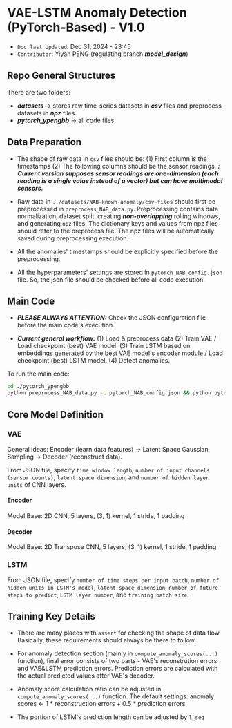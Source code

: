 
# VAE-LSTM Anomaly Detection (PyTorch-Based) - V1.0

* `Doc last Updated`: Dec 31, 2024 - 23:45
* `Contributor`: Yiyan PENG (regulating branch ***model_design***)

## Repo General Structures

There are two folders:

* ***datasets*** $\rightarrow$ stores raw time-series datasets in ***csv*** files and preprocess datasets in ***npz*** files.
* ***pytorch_ypengbb*** $\rightarrow$ all code files. 

## Data Preparation

* The shape of raw data in `csv` files should be: (1) First column is the timestamps (2) The following columns should be the sensor readings. ***<NOTE>: Current version supposes sensor readings are one-dimension (each reading is a single value instead of a vector) but can have multimodal sensors.*** 

* Raw data in `../datasets/NAB-known-anomaly/csv-files` should first be preprocessed in `preprocess_NAB_data.py`. Preprocessing contains data normalization, dataset split, creating ***non-overlapping*** rolling windows, and generating `npz` files. The dictionary keys and values from npz files should refer to the preprocess file. The npz files will be automatically saved during preprocessing execution. 

* All the anomalies' timestamps should be explicitly specified before the preprocessing. 

* All the hyperparameters' settings are stored in `pytorch_NAB_config.json` file. So, the json file should be checked before all code execution.

## Main Code

* ***PLEASE ALWAYS ATTENTION:*** Check the JSON configuration file before the main code's execution. 

* ***Current general workflow:*** (1) Load & preprocess data (2) Train VAE / Load checkpoint (best) VAE model. (3) Train LSTM based on embeddings generated by the best VAE model's encoder module / Load checkpoint (best) LSTM model. (4) Detect anomalies.

To run the main code:

```bash
cd ./pytorch_ypengbb
python preprocess_NAB_data.py -c pytorch_NAB_config.json && python pytorch_anomaly_detection_main.py -c pytorch_NAB_config.json
```

## Core Model Definition

### VAE

General ideas: Encoder (learn data features) $\rightarrow$ Latent Space Gaussian Sampling $\rightarrow$ Decoder (reconstruct data).

From JSON file, specify `time window length`, `number of input channels (sensor counts)`, `latent space dimension`, and `number of hidden layer units` of CNN layers. 

#### Encoder

Model Base: 2D CNN, 5 layers, (3, 1) kernel, 1 stride, 1 padding

#### Decoder

Model Base: 2D Transpose CNN, 5 layers, (3, 1) kernel, 1 stride, 1 padding

### LSTM

From JSON file, specify `number of time steps per input batch`, `number of hidden units in LSTM's model`, `latent space dimension`, `number of future steps to predict`, `LSTM layer number`, and `training batch size`. 

## Training Key Details

* There are many places with `assert` for checking the shape of data flow. Basically, these requirements should always be there to follow.

* For anomaly detection section (mainly in `compute_anomaly_scores(...)` function), final error consists of two parts - VAE's reconstrution errors and VAE&LSTM prediction errors. Prediction errors are calculated with the actual predicted values after VAE's decoder. 

* Anomaly score calculation ratio can be adjusted in `compute_anomaly_scores(...)` function. The default settings: anomaly scores <- 1 * reconstruction errors + 0.5 * prediction errors

* The portion of LSTM's prediction length can be adjusted by `l_seq`

